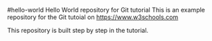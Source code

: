  #hello-world
Hello World repository for Git tutorial
This is an example repository for the Git tutoial on https://www.w3schools.com

This repository is built step by step in the tutorial.